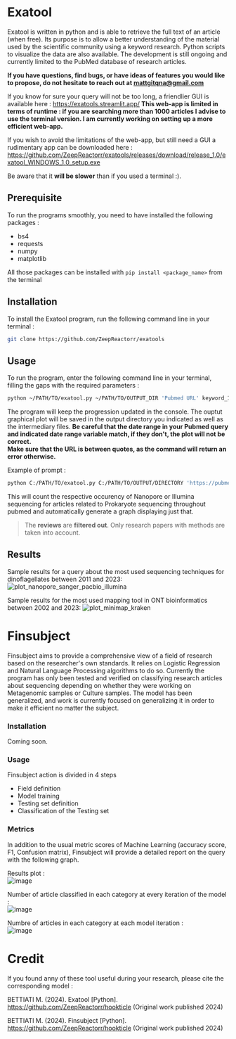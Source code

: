# Exatool

Exatool is written in python and is able to retrieve the full text of an article (when free). Its purpose is to allow a better understanding of the material used by the scientific community using a keyword research. Python scripts to visualize the data are also available.
The development is still ongoing and currently limited to the PubMed database of research articles. 

**If you have questions, find bugs, or have ideas of features you would like to propose, do not hesitate to reach out at mattgitqna@gmail.com**

If you know for sure your query will not be too long, a friendlier GUI is available here : https://exatools.streamlit.app/
**This web-app is limited in terms of runtime : if you are searching more than 1000 articles I advise to use the terminal version. I am currently working on setting up a more efficient web-app.**

If you wish to avoid the limitations of the web-app, but still need a GUI a rudimentary app can be downloaded here : https://github.com/ZeepReactorr/exatools/releases/download/release_1.0/exatool_WINDOWS_1.0_setup.exe <br>

Be aware that it **will be slower** than if you used a terminal :).

## Prerequisite 

To run the programs smoothly, you need to have installed the following packages : 
- bs4
- requests
- numpy
- matplotlib

All those packages can be installed with `pip install <package_name>` from the terminal

## Installation

To install the Exatool program, run the following command line in your terminal :
```sh
git clone https://github.com/ZeepReactorr/exatools
```

## Usage

To run the program, enter the following command line in your terminal, filling the gaps with the required parameters :
```sh
python ~/PATH/TO/exatool.py ~/PATH/TO/OUTPUT_DIR 'Pubmed URL' keyword_1 keyword_2... keyword_n
```

The program will keep the progression updated in the console. The ouptut graphical plot will be saved in the output directory you indicated as well as the intermediary files. 
**Be careful that the date range in your Pubmed query and indicated date range variable __match__, if they don't, the plot will not be correct.** <br>
**Make sure that the URL is between quotes, as the command will return an error otherwise.**

Example of prompt : 

```sh
python C:/PATH/TO/exatool.py C:/PATH/TO/OUTPUT/DIRECTORY 'https://pubmed.ncbi.nlm.nih.gov/?term=prokaryote+sequencing&filter=simsearch2.ffrft' Illumina Nanopore
```

This will count the respective occurency of Nanopore or Illumina sequencing for articles related to Prokaryote sequencing throughout pubmed and automatically generate a graph displaying just that. 

> The **reviews** are **filtered out**. Only research papers with methods are taken into account.

## Results

Sample results for a query about the most used sequencing techniques for dinoflagellates between 2011 and 2023:
![plot_nanopore_sanger_pacbio_illumina](https://github.com/ZeepReactorr/hookticle/assets/151944715/dc86374f-0822-4d35-9331-c7baa9d6d8a9)

Sample results for the most used mapping tool in ONT bioinformatics between 2002 and 2023: 
![plot_minimap_kraken](https://github.com/ZeepReactorr/hookticle/assets/151944715/9574660c-c830-48c2-9667-589b15deac2d)


# Finsubject

Finsubject aims to provide a comprehensive view of a field of research based on the researcher's own standards. It relies on Logistic Regression and Natural Language Processing algorithms to do so. Currently the program has only been tested and verified on classifying research articles about sequencing depending on whether they were working on Metagenomic samples or Culture samples. The model has been generalized, and work is currently focused on generalizing it in order to make it efficient no matter the subject.

### Installation

Coming soon.

### Usage

Finsubject action is divided in 4 steps
- Field definition 
- Model training
- Testing set definition
- Classification of the Testing set

### Metrics

In addition to the usual metric scores of Machine Learning (accuracy score, F1, Confusion matrix), Finsubject will provide a detailed report on the query with the following graph.

Results plot : <br>
![image](https://github.com/ZeepReactorr/hookticle/assets/151944715/6c60fc99-b0d5-4961-b0f3-49e7953fb346) <br>

Number of article classified in each category at every iteration of the model : <br>
![image](https://github.com/ZeepReactorr/hookticle/assets/151944715/92c2098f-0c7d-4f0b-842e-3904b550c105) <br>

Numbre of articles in each category at each model iteration : <br>
![image](https://github.com/ZeepReactorr/hookticle/assets/151944715/124c9137-beb6-4834-938d-5f494222a380) <br>

# Credit

If you found anny of these tool useful during your research, please cite the corresponding model :

BETTIATI M. (2024). Exatool [Python]. https://github.com/ZeepReactorr/hookticle (Original work published 2024)

BETTIATI M. (2024). Finsubject [Python]. https://github.com/ZeepReactorr/hookticle (Original work published 2024)






